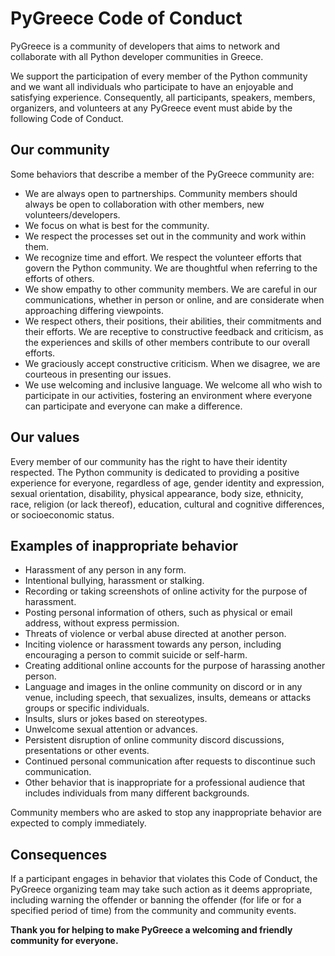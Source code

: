 # PyGreece Code of Conduct

PyGreece is a community of developers that aims to network and collaborate with all Python
developer communities in Greece.

We support the participation of every member of the Python community and we want all
individuals who participate to have an enjoyable and satisfying experience. Consequently,
all participants, speakers, members, organizers, and volunteers at any PyGreece event must
abide by the following Code of Conduct.

## Our community

Some behaviors that describe a member of the PyGreece community are:

- We are always open to partnerships. Community members should always be open to
  collaboration with other members, new volunteers/developers.
- We focus on what is best for the community.
- We respect the processes set out in the community and work within them.
- We recognize time and effort. We respect the volunteer efforts that govern the Python
  community. We are thoughtful when referring to the efforts of others.
- We show empathy to other community members. We are careful in our communications,
  whether in person or online, and are considerate when approaching differing viewpoints.
- We respect others, their positions, their abilities, their commitments and their
  efforts. We are receptive to constructive feedback and criticism, as the experiences and
  skills of other members contribute to our overall efforts.
- We graciously accept constructive criticism. When we disagree, we are courteous in
  presenting our issues.
- We use welcoming and inclusive language. We welcome all who wish to participate in our
  activities, fostering an environment where everyone can participate and everyone can
  make a difference.

## Our values

Every member of our community has the right to have their identity respected. The Python
community is dedicated to providing a positive experience for everyone, regardless of age,
gender identity and expression, sexual orientation, disability, physical appearance, body
size, ethnicity, race, religion (or lack thereof), education, cultural and cognitive
differences, or socioeconomic status.

## Examples of inappropriate behavior

- Harassment of any person in any form.
- Intentional bullying, harassment or stalking.
- Recording or taking screenshots of online activity for the purpose of harassment.
- Posting personal information of others, such as physical or email address, without
  express permission.
- Threats of violence or verbal abuse directed at another person.
- Inciting violence or harassment towards any person, including encouraging a person to
  commit suicide or self-harm.
- Creating additional online accounts for the purpose of harassing another person.
- Language and images in the online community on discord or in any venue, including
  speech, that sexualizes, insults, demeans or attacks groups or specific individuals.
- Insults, slurs or jokes based on stereotypes.
- Unwelcome sexual attention or advances.
- Persistent disruption of online community discord discussions, presentations or other
  events.
- Continued personal communication after requests to discontinue such communication.
- Other behavior that is inappropriate for a professional audience that includes
  individuals from many different backgrounds.

Community members who are asked to stop any inappropriate behavior are expected to comply
immediately.

## Consequences

If a participant engages in behavior that violates this Code of Conduct, the PyGreece
organizing team may take such action as it deems appropriate, including warning the
offender or banning the offender (for life or for a specified period of time) from the
community and community events.

**Thank you for helping to make PyGreece a welcoming and friendly community for
everyone.**
